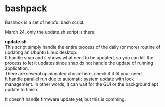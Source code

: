 # bashpack
Bashbox is a set of helpful bash script.  
  
March 24, only the update.sh script is there.  
  
__update.sh__  
This script simply handle the entire process of the daily (or more) routine of updating an Ubuntu Linux desktop.  
It handle snap and it shows what need to be updated, so you can kill the process to let it updates since snap do not handle the update of running application.  
There are several opinionated choice here, check if it fit your need.  
It handle parallel run due to automatic system update with lock management. In other words, it can wait for the GUI or the background apt update to finish.  
  
It doesn't handle firmware update yet, but this is comming.
